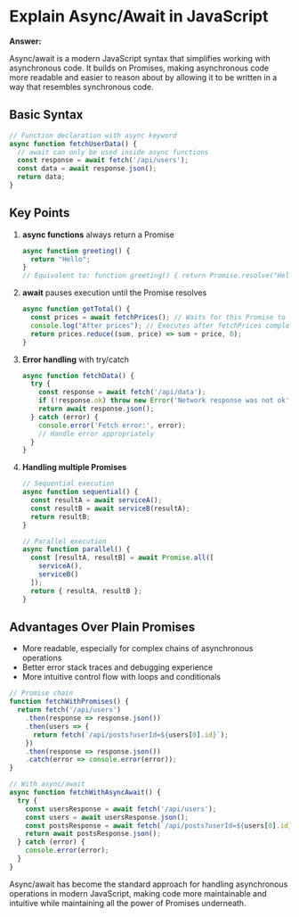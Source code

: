 # Explain Async/Await in JavaScript

**Answer:**

Async/await is a modern JavaScript syntax that simplifies working with asynchronous code. It builds on Promises, making asynchronous code more readable and easier to reason about by allowing it to be written in a way that resembles synchronous code.

## Basic Syntax

```javascript
// Function declaration with async keyword
async function fetchUserData() {
  // await can only be used inside async functions
  const response = await fetch('/api/users');
  const data = await response.json();
  return data;
}
```

## Key Points

1. **async functions** always return a Promise
   ```javascript
   async function greeting() {
     return "Hello";
   }
   // Equivalent to: function greeting() { return Promise.resolve("Hello"); }
   ```

2. **await** pauses execution until the Promise resolves
   ```javascript
   async function getTotal() {
     const prices = await fetchPrices(); // Waits for this Promise to resolve
     console.log("After prices"); // Executes after fetchPrices completes
     return prices.reduce((sum, price) => sum + price, 0);
   }
   ```

3. **Error handling** with try/catch
   ```javascript
   async function fetchData() {
     try {
       const response = await fetch('/api/data');
       if (!response.ok) throw new Error('Network response was not ok');
       return await response.json();
     } catch (error) {
       console.error('Fetch error:', error);
       // Handle error appropriately
     }
   }
   ```

4. **Handling multiple Promises**
   ```javascript
   // Sequential execution
   async function sequential() {
     const resultA = await serviceA();
     const resultB = await serviceB(resultA);
     return resultB;
   }
   
   // Parallel execution
   async function parallel() {
     const [resultA, resultB] = await Promise.all([
       serviceA(),
       serviceB()
     ]);
     return { resultA, resultB };
   }
   ```

## Advantages Over Plain Promises

- More readable, especially for complex chains of asynchronous operations
- Better error stack traces and debugging experience
- More intuitive control flow with loops and conditionals

```javascript
// Promise chain
function fetchWithPromises() {
  return fetch('/api/users')
    .then(response => response.json())
    .then(users => {
      return fetch(`/api/posts?userId=${users[0].id}`);
    })
    .then(response => response.json())
    .catch(error => console.error(error));
}

// With async/await
async function fetchWithAsyncAwait() {
  try {
    const usersResponse = await fetch('/api/users');
    const users = await usersResponse.json();
    const postsResponse = await fetch(`/api/posts?userId=${users[0].id}`);
    return await postsResponse.json();
  } catch (error) {
    console.error(error);
  }
}
```

Async/await has become the standard approach for handling asynchronous operations in modern JavaScript, making code more maintainable and intuitive while maintaining all the power of Promises underneath.